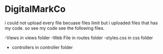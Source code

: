 # DigitalMarkCo

i could not upload every file becuase files limit but i uploaded files that has my code. so see my code see the following files.

-Views in views folder
-Web File in routes folder
-styles.css in css folder
- controllers in controller folder
